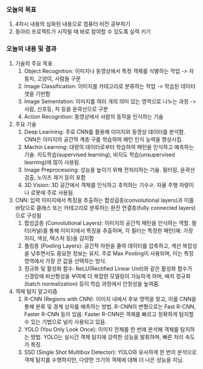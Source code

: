 ### 오늘의 목표
1. 4차시 내용의 심화된 내용으로 컴퓨터 비전 공부하기
2. 동아리 프로젝트가 시작될 때 바로 참여할 수 있도록 실력 키기


### 오늘의 내용 및 결과 
1. 기술의 주요 목표
	1. Object Recognition: 이미지나 동영상에서 특정 객체를 식별하는 작업 -> 자동차, 고양이, 사람들 구분
	2. Image Classification: 이미지를 카테고리로 분류하는 작업 -> 학습된 데이터셋을 기반함
	3. Image Sementation: 이미지를 여러 개의 의미 있는 영역으로 나누는 과정 -> 사람, 신호등, 차 등을 윤곽선으로 구분
	4. Action Recognition: 동영상에서 사람의 동작을 인식하는 기술
2. 주요 기술
	1. Deep Learining: 주로 CNN를 활용해 이미지와 동영상 데이터를 분석함. CNN은 이미지의 공간적 계층 구를 학습하여 패턴 인식 능력을 향상시킴.
	2. Machin Learning: 대량의 데이터로부터 학습하여 패턴을 인식하고 예측하는 기술. 지도학습(supervised learning), 비지도 학습(unsupervised learning)에 많이 사용됨.
	3. Image Preprocessing: 성능을 높이기 위해 전처리하는 기술. 필터링, 윤곽선 검출, 노이즈 제거 등이 포함
	4. 3D Vision: 3D 공간에서 객체를 인식하고 추적하는 기수ㄹ. 자율 주행 차량이나 로봇에 주로 사용됨.
3. CNN: 입력 이미지에서 특징을 추출하는 합성곱층(convolutional layers)과 이를 바탕으로 클래스 또는 카테고리로 분류하는 완전 연결층(fully connected layers)으로 구성됨
	1. 합성곱층 (Convolutional Layers): 이미지의 공간적 패턴을 인식하는 역할. 필터(커널)를 통해 이미지에서 특징을 추출하며, 각 필터는 특정한 패턴(예: 가장자리, 색상, 텍스처 등)을 감지함
	2. 풀링층 (Pooling Layers): 공간적 차원을 줄여 데이터를 압축하고, 계산 복잡성을 낮추면서도 중요한 정보는 유지. 주로 Max Pooling이 사용되며, 이는 특정 영역에서 가장 큰 값을 선택하는 방식.
	3. 정규화 및 활성화 함수: ReLU(Rectified Linear Unit)와 같은 활성화 함수가 신경망에 비선형성을 부여해 더 복잡한 모델링이 가능하게 하며, 배치 정규화(batch normalization) 등이 학습 과정에서 안정성을 높여줌.
4. 객체 탐지 알고리즘
	1. R-CNN (Regions with CNN): 이미지 내에서 후보 영역을 찾고, 이를 CNN을 통해 분류 및 경계 상자를 예측하는 방법. R-CNN의 변형으로는 Fast R-CNN, Faster R-CNN 등이 있음. Faster R-CNN은 객체를 빠르고 정확하게 탐지할 수 있는 기법으로 널리 사용되고 있음.
	2. YOLO (You Only Look Once): 이미지 전체를 한 번에 분석해 객체를 탐지하는 방법. YOLO는 실시간 객체 탐지에 강력한 성능을 발휘하며, 빠른 처리 속도가 특징.
	3. SSD (Single Shot Multibox Detector): YOLO와 유사하게 한 번의 분석으로 객체 탐지를 수행하지만, 다양한 크기의 객체에 대해 더 나은 성능을 지님.

